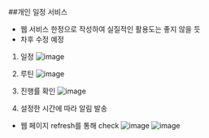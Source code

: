 
##개인 일정 서비스

- 웹 서비스 한정으로 작성하여 실질적인 활용도는 좋지 않을 듯
- 차후 수정 예정

1. 일정
![image](https://user-images.githubusercontent.com/84844841/185387607-a8a46af1-ba55-49e9-a8ea-fae9fa11afd3.png)

2. 루틴
![image](https://user-images.githubusercontent.com/84844841/185387679-73ab1fa0-02b8-4059-bae4-e3cf00bd0360.png)

3. 진행률 확인
![image](https://user-images.githubusercontent.com/84844841/185387729-af1655ad-15d8-4984-8000-94f02f5b4e41.png)

4. 설정한 시간에 따라 알림 발송
- 웹 페이지 refresh를 통해 check
![image](https://user-images.githubusercontent.com/84844841/185387994-8f8bbfd8-5868-4a5f-b205-8537832386e9.png)
![image](https://user-images.githubusercontent.com/84844841/185388037-53fbdf83-1099-4038-954c-a309a5e7b1b5.png)
